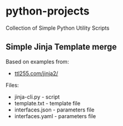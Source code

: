 # python-projects
 Collection of Simple Python Utility Scripts

## Simple Jinja Template merge

Based on examples from:
* [ttl255.com/jinja2/](https://github.com/progala/ttl255.com/tree/master/jinja2) 

Files:

* jinja-cli.py - script
* template.txt - template file
* interfaces.json - parameters file 
* interfaces.yaml - parameters file